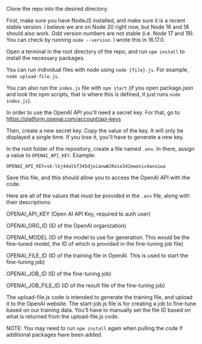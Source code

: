 Clone the repo into the desired directory.

First, make sure you have NodeJS installed, and make sure it is a recent stable version. I believe we are on Node 20 right now, but Node 16 and 18 should also work. Odd version numbers are not stable (i.e. Node 17 and 19). You can check by running `node --version`. I wrote this in 16.17.0.

Open a terminal in the root directory of the repo, and run `npm install` to install the necessary packages.

You can run individual files with node using `node {file}.js`. For example, `node upload-file.js`.

You can also run the `index.js` file with `npm start` (if you open package.json and look the npm scripts, that is where this is defined, it just runs `node index.js`).

In order to use the OpenAI API you'll need a secret key. For that, go to https://platform.openai.com/account/api-keys

Then, create a new secret key. Copy the value of the key. It will only be displayed a single time. If you lose it, you'll have to generate a new key.

In the root folder of the repository, create a file named `.env`. In there, assign a value to `OPENAI_API_KEY`. Example:

`OPENAI_API_KEY=sk-lkj44alkf345djoianwWJKoie342ewonivdanoiwa`

Save this file, and this should allow you to access the OpenAI API with the code.

Here are all of the values that must be provided in the `.env` file, along with their descriptions:

OPENAI_API_KEY (Open AI API Key, required to auth user)

OPENAI_ORG_ID (ID of the OpenAI organization)

OPENAI_MODEL (ID of the model to use for generation. This would be the fine-tuned model, the ID of which is provided in the fine-tuning job file)

OPENAI_FILE_ID (ID of the training file in OpenAI. This is used to start the fine-tuning job)

OPENAI_JOB_ID (ID of the fine-tuning job)

OPENAI_JOB_FILE_ID (ID of the result file of the fine-tuning job)

The upload-file.js code is intended to generate the training file, and upload it to the OpenAI website. The start-job.js file is for creating a job to fine-tune based on our training data. You'll have to manually set the file ID based on what is returned from the upload-file.js code.

NOTE: You may need to run `npm install` again when pulling the code if additional packages have been added.